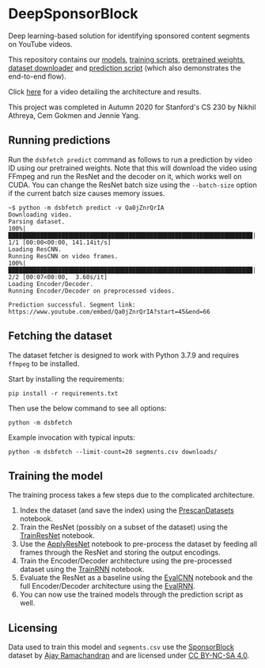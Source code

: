 # DeepSponsorBlock
Deep learning-based solution for identifying sponsored content segments on YouTube videos.

This repository contains our [models](dsbtorch/train/models.py), [training scripts](notebooks/), [pretrained weights](results/), [dataset downloader](dsbfetch/video.py) and [prediction script](dsbfetch/predict.py) (which also demonstrates the end-to-end flow).

Click [here](https://www.youtube.com/watch?v=gvpOPB_hhxo) for a video detailing the architecture and results.

This project was completed in Autumn 2020 for Stanford's CS 230 by Nikhil Athreya, Cem Gokmen and Jennie Yang.

## Running predictions
Run the `dsbfetch predict` command as follows to run a prediction by video ID using our pretrained weights. Note that this will download the video using FFmpeg and run the ResNet and the decoder on it, which works well on CUDA. You can change the ResNet batch size using the `--batch-size` option if the current batch size causes memory issues.

```console
~$ python -m dsbfetch predict -v Qa0jZnrQrIA
Downloading video.
Parsing dataset.
100%|█████████████████████████████████████████████████████████████████████| 1/1 [00:00<00:00, 141.14it/s]
Loading ResCNN.
Running ResCNN on video frames.
100%|█████████████████████████████████████████████████████████████████████| 2/2 [00:07<00:00,  3.60s/it]
Loading Encoder/Decoder.
Running Encoder/Decoder on preprocessed videos.

Prediction successful. Segment link: https://www.youtube.com/embed/Qa0jZnrQrIA?start=45&end=66
```

## Fetching the dataset
The dataset fetcher is designed to work with Python 3.7.9 and requires `ffmpeg` to be installed.

Start by installing the requirements:
```
pip install -r requirements.txt
```

Then use the below command to see all options:
```
python -m dsbfetch
```

Example invocation with typical inputs:
```
python -m dsbfetch --limit-count=20 segments.csv downloads/
```

## Training the model
The training process takes a few steps due to the complicated architecture.

1) Index the dataset (and save the index) using the [PrescanDatasets](notebooks/PrescanDatasets.ipynb) notebook.
2) Train the ResNet (possibly on a subset of the dataset) using the [TrainResNet](notebooks/TrainResNet.ipynb) notebook.
3) Use the [ApplyResNet](notebooks/ApplyResNet.ipynb) notebook to pre-process the dataset by feeding all frames through the ResNet and storing the output encodings.
4) Train the Encoder/Decoder architecture using the pre-processed dataset using the [TrainRNN](notebooks/TrainRNN.ipynb) notebook.
5) Evaluate the ResNet as a baseline using the [EvalCNN](notebooks/EvalCNN.ipynb) notebook and the full Encoder/Decoder architecture using the [EvalRNN](notebooks/EvalRNN.ipynb).
6) You can now use the trained models through the prediction script as well.

## Licensing

Data used to train this model and `segments.csv` use the [SponsorBlock](https://sponsor.ajay.app/) dataset by [Ajay Ramachandran](https://ajay.app/) and are licensed under [CC BY-NC-SA 4.0](https://creativecommons.org/licenses/by-nc-sa/4.0/).
